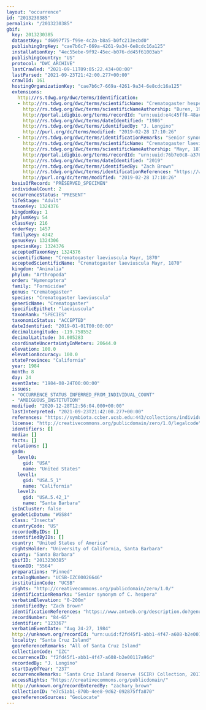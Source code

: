 ```yaml
---
layout: "occurrence"
id: "2013230385"
permalink: "/2013230385"
gbif:
  key: 2013230385
  datasetKey: "d6097f75-f99e-4c2a-b8a5-b0fc213ecbd0"
  publishingOrgKey: "cae7b6c7-669a-4261-9a34-6e8cdc16a125"
  installationKey: "4ec55ebe-9f92-45ec-b076-dd45f61003ab"
  publishingCountry: "US"
  protocol: "DWC_ARCHIVE"
  lastCrawled: "2021-09-11T09:05:22.434+00:00"
  lastParsed: "2021-09-23T21:42:00.277+00:00"
  crawlId: 161
  hostingOrganizationKey: "cae7b6c7-669a-4261-9a34-6e8cdc16a125"
  extensions:
    http://rs.tdwg.org/dwc/terms/Identification:
    - http://rs.tdwg.org/dwc/terms/scientificName: "Crematogaster hespera"
      http://rs.tdwg.org/dwc/terms/scientificNameAuthorship: "Buren, 1968"
      http://portal.idigbio.org/terms/recordId: "urn:uuid:e4c45ff8-48ac-4433-bb9c-ecdbcad4258a"
      http://rs.tdwg.org/dwc/terms/dateIdentified: "1986"
      http://rs.tdwg.org/dwc/terms/identifiedBy: "J. Longino"
      http://purl.org/dc/terms/modified: "2019-02-28 17:10:26"
    - http://rs.tdwg.org/dwc/terms/identificationRemarks: "Senior synonym of C. hespera"
      http://rs.tdwg.org/dwc/terms/scientificName: "Crematogaster laeviuscula"
      http://rs.tdwg.org/dwc/terms/scientificNameAuthorship: "Mayr, 1870"
      http://portal.idigbio.org/terms/recordId: "urn:uuid:76b7e0c8-a376-4ddf-b056-811840cd7588"
      http://rs.tdwg.org/dwc/terms/dateIdentified: "2019"
      http://rs.tdwg.org/dwc/terms/identifiedBy: "Zach Brown"
      http://rs.tdwg.org/dwc/terms/identificationReferences: "https://www.antweb.org/description.do?genus=crematogaster&species=hespera&rank=species"
      http://purl.org/dc/terms/modified: "2019-02-28 17:10:26"
  basisOfRecord: "PRESERVED_SPECIMEN"
  individualCount: 2
  occurrenceStatus: "PRESENT"
  lifeStage: "Adult"
  taxonKey: 1324376
  kingdomKey: 1
  phylumKey: 54
  classKey: 216
  orderKey: 1457
  familyKey: 4342
  genusKey: 1324306
  speciesKey: 1324376
  acceptedTaxonKey: 1324376
  scientificName: "Crematogaster laeviuscula Mayr, 1870"
  acceptedScientificName: "Crematogaster laeviuscula Mayr, 1870"
  kingdom: "Animalia"
  phylum: "Arthropoda"
  order: "Hymenoptera"
  family: "Formicidae"
  genus: "Crematogaster"
  species: "Crematogaster laeviuscula"
  genericName: "Crematogaster"
  specificEpithet: "laeviuscula"
  taxonRank: "SPECIES"
  taxonomicStatus: "ACCEPTED"
  dateIdentified: "2019-01-01T00:00:00"
  decimalLongitude: -119.758552
  decimalLatitude: 34.005283
  coordinateUncertaintyInMeters: 20644.0
  elevation: 100.0
  elevationAccuracy: 100.0
  stateProvince: "California"
  year: 1984
  month: 8
  day: 24
  eventDate: "1984-08-24T00:00:00"
  issues:
  - "OCCURRENCE_STATUS_INFERRED_FROM_INDIVIDUAL_COUNT"
  - "AMBIGUOUS_INSTITUTION"
  modified: "2020-12-28T12:56:04.000+00:00"
  lastInterpreted: "2021-09-23T21:42:00.277+00:00"
  references: "https://symbiota.ccber.ucsb.edu:443/collections/individual/index.php?occid=123367"
  license: "http://creativecommons.org/publicdomain/zero/1.0/legalcode"
  identifiers: []
  media: []
  facts: []
  relations: []
  gadm:
    level0:
      gid: "USA"
      name: "United States"
    level1:
      gid: "USA.5_1"
      name: "California"
    level2:
      gid: "USA.5.42_1"
      name: "Santa Barbara"
  isInCluster: false
  geodeticDatum: "WGS84"
  class: "Insecta"
  countryCode: "US"
  recordedByIDs: []
  identifiedByIDs: []
  country: "United States of America"
  rightsHolder: "University of California, Santa Barbara"
  county: "Santa Barbara"
  gbifID: "2013230385"
  taxonID: "5564"
  preparations: "Pinned"
  catalogNumber: "UCSB-IZC00026646"
  institutionCode: "UCSB"
  rights: "http://creativecommons.org/publicdomain/zero/1.0/"
  identificationRemarks: "Senior synonym of C. hespera"
  verbatimElevation: "0-200m"
  identifiedBy: "Zach Brown"
  identificationReferences: "https://www.antweb.org/description.do?genus=crematogaster&species=hespera&rank=species"
  recordNumber: "84-65"
  identifier: "123367"
  verbatimEventDate: "Aug 24-27, 1984"
  http://unknown.org/recordId: "urn:uuid:f2fd45f1-abb1-4f47-a608-b2e00117a96d"
  locality: "Santa Cruz Island"
  georeferenceRemarks: "All of Santa Cruz Island"
  collectionCode: "IZC"
  occurrenceID: "f2fd45f1-abb1-4f47-a608-b2e00117a96d"
  recordedBy: "J. Longino"
  startDayOfYear: "237"
  occurrenceRemarks: "Santa Cruz Island Reserve (SCIR) Collection, 2017"
  accessRights: "https://creativecommons.org/publicdomain/"
  http://unknown.org/recordEnteredBy: "zachary_brown"
  collectionID: "e7c51ab1-870b-4ee8-9d62-092875ffa870"
  georeferenceSources: "GeoLocate"
---
```

